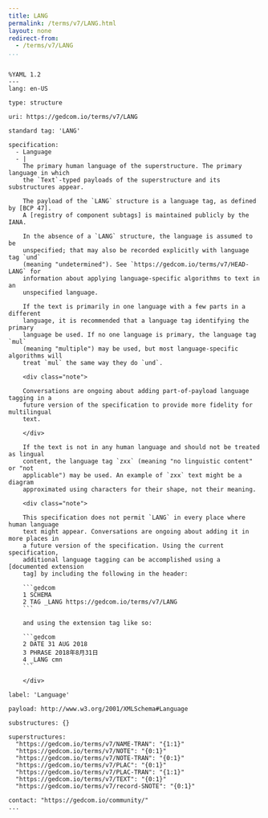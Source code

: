 ```yaml
---
title: LANG
permalink: /terms/v7/LANG.html
layout: none
redirect-from:
  - /terms/v7/LANG
...
```


```

%YAML 1.2
---
lang: en-US

type: structure

uri: https://gedcom.io/terms/v7/LANG

standard tag: 'LANG'

specification:
  - Language
  - |
    The primary human language of the superstructure. The primary language in which
    the `Text`-typed payloads of the superstructure and its substructures appear.
    
    The payload of the `LANG` structure is a language tag, as defined by [BCP 47].
    A [registry of component subtags] is maintained publicly by the IANA.
    
    In the absence of a `LANG` structure, the language is assumed to be
    unspecified; that may also be recorded explicitly with language tag `und`
    (meaning "undetermined"). See `https://gedcom.io/terms/v7/HEAD-LANG` for
    information about applying language-specific algorithms to text in an
    unspecified language.
    
    If the text is primarily in one language with a few parts in a different
    language, it is recommended that a language tag identifying the primary
    language be used. If no one language is primary, the language tag `mul`
    (meaning "multiple") may be used, but most language-specific algorithms will
    treat `mul` the same way they do `und`.
    
    <div class="note">
    
    Conversations are ongoing about adding part-of-payload language tagging in a
    future version of the specification to provide more fidelity for multilingual
    text.
    
    </div>
    
    If the text is not in any human language and should not be treated as lingual
    content, the language tag `zxx` (meaning "no linguistic content" or "not
    applicable") may be used. An example of `zxx` text might be a diagram
    approximated using characters for their shape, not their meaning.
    
    <div class="note">
    
    This specification does not permit `LANG` in every place where human language
    text might appear. Conversations are ongoing about adding it in more places in
    a future version of the specification. Using the current specification,
    additional language tagging can be accomplished using a [documented extension
    tag] by including the following in the header:
    
    ```gedcom
    1 SCHEMA
    2 TAG _LANG https://gedcom.io/terms/v7/LANG
    ```
    
    and using the extension tag like so:
    
    ```gedcom
    2 DATE 31 AUG 2018
    3 PHRASE 2018年8月31日
    4 _LANG cmn
    ```
    
    </div>

label: 'Language'

payload: http://www.w3.org/2001/XMLSchema#Language

substructures: {}

superstructures:
  "https://gedcom.io/terms/v7/NAME-TRAN": "{1:1}"
  "https://gedcom.io/terms/v7/NOTE": "{0:1}"
  "https://gedcom.io/terms/v7/NOTE-TRAN": "{0:1}"
  "https://gedcom.io/terms/v7/PLAC": "{0:1}"
  "https://gedcom.io/terms/v7/PLAC-TRAN": "{1:1}"
  "https://gedcom.io/terms/v7/TEXT": "{0:1}"
  "https://gedcom.io/terms/v7/record-SNOTE": "{0:1}"

contact: "https://gedcom.io/community/"
...

```
